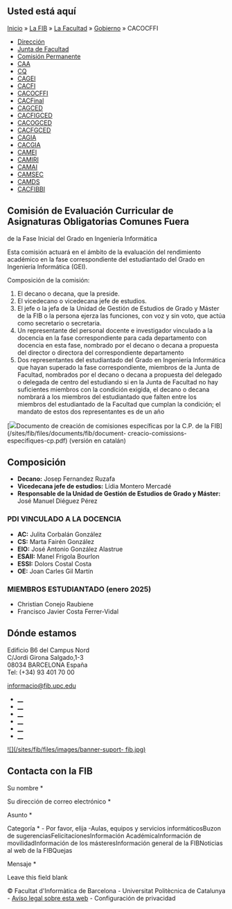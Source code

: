 ## Usted está aquí

[Inicio](/es) » [La FIB](/es/la-fib) » [La Facultad](/es/la-fib/la-facultad) »
[Gobierno](/es/la-fib/la-facultad/gobierno) » CACOCFFI

  * [Dirección](/es/la-fib/la-facultad/gobierno/direccion)
  * [Junta de Facultad](/es/la-fib/la-facultad/gobierno/junta-de-facultad)
  * [Comisión Permanente](/es/la-fib/la-facultad/gobierno/comision-permanente)
  * [CAA](/es/la-fib/la-facultad/gobierno/caa)
  * [CQ](/es/la-fib/la-facultad/gobierno/cq)
  * [CAGEI](/es/la-fib/la-facultad/gobierno/cagei)
  * [CACFI](/es/la-fib/la-facultad/gobierno/cacfi)
  * [CACOCFFI](/es/la-fib/la-facultad/gobierno/cacocffi)
  * [CACFinal](/es/la-fib/la-facultad/gobierno/cacfinal)
  * [CAGCED](/es/la-fib/la-facultad/gobierno/cagced)
  * [CACFIGCED](/es/la-fib/la-facultad/gobierno/cacfigced)
  * [CACOGCED](/es/la-fib/la-facultad/gobierno/cacogced)
  * [CACFGCED](/es/la-fib/la-facultad/gobierno/cacfgced)
  * [CAGIA](/es/la-fib/la-facultad/gobierno/cagia)
  * [CACGIA](/es/la-fib/la-facultad/gobierno/cacgia)
  * [CAMEI](/es/la-fib/la-facultad/gobierno/camei)
  * [CAMIRI](/es/la-fib/la-facultad/gobierno/camiri)
  * [CAMAI](/es/la-fib/la-facultad/gobierno/camai)
  * [CAMSEC](/es/la-fib/la-facultad/gobierno/camsec)
  * [CAMDS](/es/la-fib/la-facultad/gobierno/camds)
  * [CACFIBBI](/es/la-fib/la-facultad/gobierno/cacfibbi)

## Comisión de Evaluación Curricular de Asignaturas Obligatorias Comunes Fuera
de la Fase Inicial del Grado en Ingeniería Informática

Esta comisión actuará en el ámbito de la evaluación del rendimiento académico
en la fase correspondiente del estudiantado del Grado en Ingeniería
Informática (GEI).

Composición de la comisión:

  1. El decano o decana, que la preside.
  2. El vicedecano o vicedecana jefe de estudios.
  3. El jefe o la jefa de la Unidad de Gestión de Estudios de Grado y Máster de la FIB o la persona ejerza las funciones, con voz y sin voto, que actúa como secretario o secretaria.
  4. Un representante del personal docente e investigador vinculado a la docencia en la fase correspondiente para cada departamento con docencia en esta fase, nombrado por el decano o decana a propuesta del director o directora del correspondiente departamento
  5. Dos representantes del estudiantado del Grado en Ingeniería Informática que hayan superado la fase correspondiente, miembros de la Junta de Facultad, nombrados por el decano o decana a propuesta del delegado o delegada de centro del estudiando si en la Junta de Facultad no hay suficientes miembros con la condición exigida, el decano o decana nombrará a los miembros del estudiantado que falten entre los miembros del estudiantado de la Facultad que cumplan la condición; el mandato de estos dos representantes es de un año



[![](/sites/fib/files/images/pdf.png)Documento de creación de comisiones
específicas por la C.P. de la FIB](/sites/fib/files/documents/fib/document-
creacio-comissions-especifiques-cp.pdf) (versión en catalán)

## Composición

  * **Decano:** Josep Fernandez Ruzafa
  * **Vicedecana jefe de estudios:**  Lídia Montero Mercadé
  * **Responsable de la Unidad de Gestión de Estudios de Grado y Máster:** José Manuel Diéguez Pérez

### PDI VINCULADO A LA DOCENCIA

  * **AC:** Julita Corbalán González
  * **CS:**  Marta Fairén González
  * **EIO:** José Antonio González Alastrue
  * **ESAII:** Manel Frigola Bourlon
  * **ESSI:** Dolors Costal Costa
  * **OE:** Joan Carles Gil Martín

### MIEMBROS ESTUDIANTADO (enero 2025)

  * Christian Conejo Raubiene
  * Francisco Javier Costa Ferrer-Vidal

## Dónde estamos

Edificio B6 del Campus Nord  
C/Jordi Girona Salgado,1-3  
08034 BARCELONA España  
Tel: (+34) 93 401 70 00

[informacio@fib.upc.edu](mailto:informacio@fib.upc.edu)

  * [__](/es/noticies/rss.rss)
  * [__](https://www.facebook.com/fib.upc)
  * [__](https://twitter.com/fib_upc)
  * [__](https://www.flickr.com/photos/fib-upc/albums)
  * [__](https://www.youtube.com/user/mediafib)
  * [__](https://www.instagram.com/fib.upc/)

[![](/sites/fib/files/images/banner-suport-
fib.jpg)](http://suport.fib.upc.edu)

## Contacta con la FIB

Su nombre *

Su dirección de correo electrónico *

Asunto *

Categoría * \- Por favor, elija -Aulas, equipos y servicios informáticosBuzon
de sugerenciasFelicitacionesInformación AcadémicaInformación de
movilidadInformación de los másteresInformación general de la FIBNoticias al
web de la FIBQuejas

Mensaje *

Leave this field blank

© Facultat d'Informàtica de Barcelona - Universitat Politècnica de Catalunya -
[Avíso legal sobre esta web](/es/aviso-legal-sobre-esta-web) \- Configuración
de privacidad

